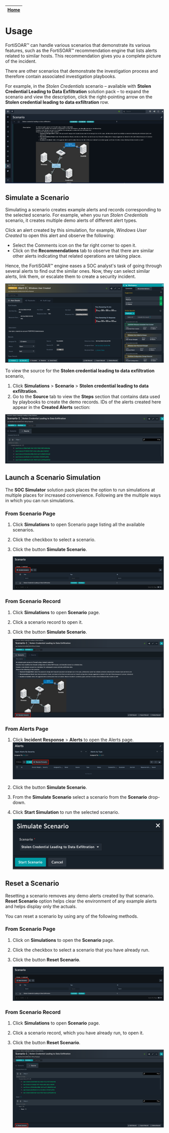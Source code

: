 | [Home](/README.md) | 
|--------------------------------------------|

# Usage

FortiSOAR™ can handle various scenarios that demonstrate its various features, such as the FortiSOAR™ recommendation engine that lists alerts related to similar hosts. This recommendation gives you a complete picture of the incident.

There are other scenarios that demonstrate the investigation process and therefore contain associated investigation playbooks.

For example, in the *Stolen Credentials* scenario &ndash; available with **Stolen Credential Leading to Data Exfiltration** solution pack &ndash; to expand the scenario and view the description, click the right-pointing arrow on the **Stolen credential leading to data exfiltration** row.

![Stolen Credentials Scenario](res/stolen-creds-scenario.png)

## Simulate a Scenario

Simulating a scenario creates example alerts and records corresponding to the selected scenario. For example, when you run *Stolen Credentials* scenario, it creates multiple demo alerts of different alert types.

Click an alert created by this simulation, for example, *Windows User Created* to open this alert and observe the following:

- Select the Comments icon on the far right corner to open it.
- Click on the **Recommendations** tab to observe that there are similar other alerts indicating that related operations are taking place.

Hence, the FortiSOAR™ engine eases a SOC analyst's task of going through several alerts to find out the similar ones. Now, they can select similar alerts, link them, or escalate them to create a security incident.

![Alert created for the Stolen Credentials scenario](res/stolen-creds-scenario-alerts.png)

To view the source for the **Stolen credential leading to data exfiltration** scenario,
1. Click **Simulations** > **Scenario** > **Stolen credential leading to data exfiltration**.
2. Go to the **Source** tab to view the **Steps** section that contains data used by playbooks to create the demo records. IDs of the alerts created here appear in the **Created Alerts** section:

![Viewing source of the Stolen Credentials data](res/stolen-creds-source.png)

## Launch a Scenario Simulation

The **SOC Simulator** solution pack places the option to run simulations at multiple places for increased convenience. Following are the multiple ways in which you can run simulations.

### From Scenario Page

1. Click **Simulations** to open Scenario page listing all the available scenarios.
2. Click the checkbox to select a scenario.
3. Click the button **Simulate Scenario**.

    ![Simulate From Scenario Page](res/simulate-scenario-page.png)

### From Scenario Record

1. Click **Simulations** to open **Scenario** page.
2. Click a scenario record to open it.
3. Click the button **Simulate Scenario**.

    ![Simulate From Scenario Record](res/simulate-scenario-record.png)

### From Alerts Page

1. Click **Incident Response** > **Alerts** to open the Alerts page.
    ![Simulate From Alert Page](res/simulate-scenario-alert.png)
2. Click the button **Simulate Scenario**.
3. From the **Simulate Scenario** select a scenario from the **Scenario** drop-down.
4. Click **Start Simulation** to run the selected scenario.

    ![Simulate From Alert Page Popup](res/simulate-scenario-alert-popup.png)

## Reset a Scenario

Resetting a scenario removes any demo alerts created by that scenario. **Reset Scenario** option helps clear the environment of any example alerts and helps display only the actuals.

You can reset a scenario by using any of the following methods.

### From Scenario Page

1. Click on **Simulations** to open the **Scenario** page.
2. Click the checkbox to select a scenario that you have already run.
3. Click the button **Reset Scenario**.

    ![Delete Scenario Records from Scenario Page](res/delete-from-scenario-page.png)

### From Scenario Record

1. Click **Simulations** to open **Scenario** page.
2. Click a scenario record, which you have already run, to open it.
3. Click the button **Reset Scenario**.

    ![Delete Scenario Records from Scenario Record](res/delete-from-scenario-record.png)
